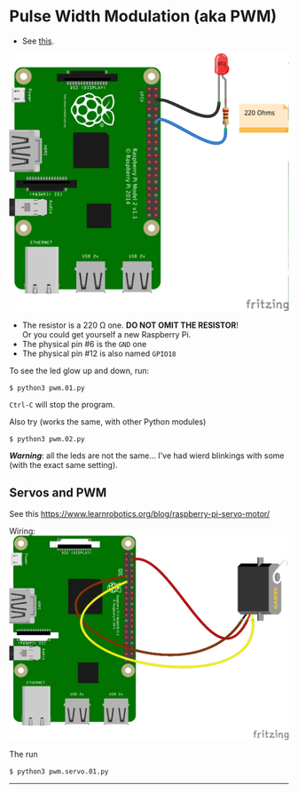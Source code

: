 # Pulse Width Modulation (aka PWM)

- See [this](https://passe-coque.com/admin/sql/index.html).

![Schema](./RasPi.led.png)

- The resistor is a 220 &Omega; one. **DO NOT OMIT THE RESISTOR**!   
Or you could get yourself a new Raspberry Pi.
- The physical pin #6 is the `GND` one
- The physical pin #12 is also named `GPIO18`

To see the led glow up and down, run:
```
$ python3 pwm.01.py
```
`Ctrl-C` will stop the program.

Also try (works the same, with other Python modules)
```
$ python3 pwm.02.py
```

**_Warning_**: all the leds are not the same... I've had wierd blinkings with some (with the exact same setting).

## Servos and PWM
See this <https://www.learnrobotics.org/blog/raspberry-pi-servo-motor/>  

Wiring:
![With servo](./RPi.servo.PWM_bb.png)

The run 
```
$ python3 pwm.servo.01.py
```

---

